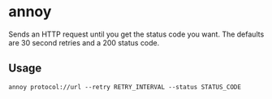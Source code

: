 # annoy
Sends an HTTP request until you get the status code you want. The defaults are 30 second retries and a 200 status code.

## Usage

```
annoy protocol://url --retry RETRY_INTERVAL --status STATUS_CODE 
```
